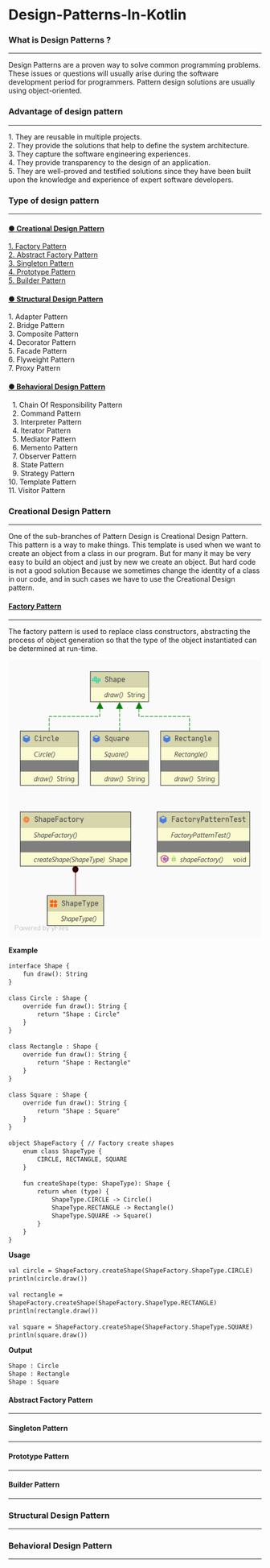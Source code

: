 # Design-Patterns-In-Kotlin
### What is Design Patterns ?
<hr><p>
Design Patterns are a proven way to solve common programming problems. 
These issues or questions will usually arise during the software development period for programmers. 
Pattern design solutions are usually using object-oriented.
</p>

### Advantage of design pattern
<hr><p>
1. They are reusable in multiple projects. <br>
2. They provide the solutions that help to define the system architecture. <br>
3. They capture the software engineering experiences. <br>
4. They provide transparency to the design of an application. <br>
5. They are well-proved and testified solutions since they have been built upon the knowledge and experience of expert software developers.
</p>

### Type of design pattern 
<hr>

<h4><a href="#T1">&#9679; Creational Design Pattern</a></h4>
<P>

<a href="#C1">1. Factory Pattern </a><br>
<a href="#C2">2. Abstract Factory Pattern </a><br>
<a href="#C3">3. Singleton Pattern </a><br>
<a href="#C4">4. Prototype Pattern </a><br>
<a href="#C5">5. Builder Pattern</a>
</P>

<h4><a href="#T2">&#9679; Structural Design Pattern</a></h4>
<P>  
1. Adapter Pattern <br>
2. Bridge Pattern <br>
3. Composite Pattern <br>
4. Decorator Pattern <br>
5. Facade Pattern <br>
6. Flyweight Pattern <br>
7. Proxy Pattern <br>
</P>

<h4><a href="#T3">&#9679; Behavioral Design Pattern</a></h4>
<p>
&nbsp;&nbsp;1. Chain Of Responsibility Pattern <br>
&nbsp;&nbsp;2. Command Pattern <br>
&nbsp;&nbsp;3. Interpreter Pattern <br>
&nbsp;&nbsp;4. Iterator Pattern <br>
&nbsp;&nbsp;5. Mediator Pattern <br>
&nbsp;&nbsp;6. Memento Pattern <br>
&nbsp;&nbsp;7. Observer Pattern <br>
&nbsp;&nbsp;8. State Pattern <br> 
&nbsp;&nbsp;9. Strategy Pattern <br>
10. Template Pattern <br> 
11. Visitor Pattern
</p>

<h3 id="T1">Creational Design Pattern</h3>
<hr><p>
One of the sub-branches of Pattern Design is Creational Design Pattern. This pattern is a way to make things. 
This template is used when we want to create an object from a class in our program. 
But for many it may be very easy to build an object and just by new we create an object. 
But hard code is not a good solution Because we sometimes change the identity of a class in our code, and in such cases we have to use the Creational Design pattern.
</p>

<h4 id="C1"><a href="https://github.com/ghasem-79/Design-Patterns-In-Kotlin/blob/master/src/main/creational/FactoryPattern.kt">Factory Pattern</a></h4>
<hr><p>
The factory pattern is used to replace class constructors, 
abstracting the process of object generation so that the type of the object instantiated can be determined at run-time.
</p>

<img src="https://github.com/ghasem-79/Design-Patterns-In-Kotlin/blob/master/uml/FactoryPattern.png?raw=true" alt="factory"><br>

<p>
<b>Example</b><br>
</p>

    interface Shape {
        fun draw(): String
    }

    class Circle : Shape {
        override fun draw(): String {
            return "Shape : Circle"
        }
    }

    class Rectangle : Shape {
        override fun draw(): String {
            return "Shape : Rectangle"
        }
    }

    class Square : Shape {
        override fun draw(): String {
            return "Shape : Square"
        }
    }

    object ShapeFactory { // Factory create shapes
        enum class ShapeType {
            CIRCLE, RECTANGLE, SQUARE
        }
        
        fun createShape(type: ShapeType): Shape {
            return when (type) {
                ShapeType.CIRCLE -> Circle()
                ShapeType.RECTANGLE -> Rectangle()
                ShapeType.SQUARE -> Square()
            }
        }
    }

<p>
<b>Usage</b><br>
</p>

    val circle = ShapeFactory.createShape(ShapeFactory.ShapeType.CIRCLE)
    println(circle.draw())

    val rectangle = ShapeFactory.createShape(ShapeFactory.ShapeType.RECTANGLE)
    println(rectangle.draw())

    val square = ShapeFactory.createShape(ShapeFactory.ShapeType.SQUARE)
    println(square.draw())

<p>
<b>Output</b><br>
</p>

    Shape : Circle
    Shape : Rectangle
    Shape : Square
    
<h4 id="C2">Abstract Factory Pattern</h4>
<hr><p>

</p>

<h4 id="C3">Singleton Pattern</h4>
<hr><p>

</p>

<h4 id="C4">Prototype Pattern</h4>
<hr><p>

</p>

<h4 id="C5">Builder Pattern</h4>
<hr><p>

</p>

<h3 id="T2">Structural Design Pattern</h3>
<hr>

<h3 id="T3">Behavioral Design Pattern</h3>
<hr>
